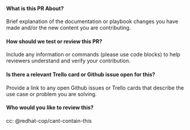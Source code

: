 #### What is this PR About?
Brief explanation of the documentation or playbook changes you have made and/or the new content you are contributing.

#### How should we test or review this PR?
Include any information or commands (please use code blocks) to help reviewers understand and verify your contribution.

#### Is there a relevant Trello card or Github issue open for this?
Provide a link to any open Github issues or Trello cards that describe the use case or problem you are solving.

#### Who would you like to review this?
cc: @redhat-cop/cant-contain-this
